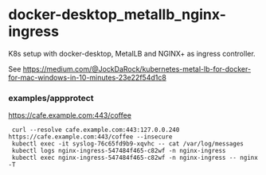 # docker-desktop_metallb_nginx-ingress
K8s setup with docker-desktop, MetalLB and NGINX+ as ingress controller.

See https://medium.com/@JockDaRock/kubernetes-metal-lb-for-docker-for-mac-windows-in-10-minutes-23e22f54d1c8

### examples/appprotect
https://cafe.example.com:443/coffee

```
 curl --resolve cafe.example.com:443:127.0.0.240 https://cafe.example.com:443/coffee --insecure
 kubectl exec -it syslog-76c65fd9b9-xqvhc -- cat /var/log/messages
 kubectl logs nginx-ingress-547484f465-c82wf -n nginx-ingress
 kubectl exec nginx-ingress-547484f465-c82wf -n nginx-ingress -- nginx -T
```
